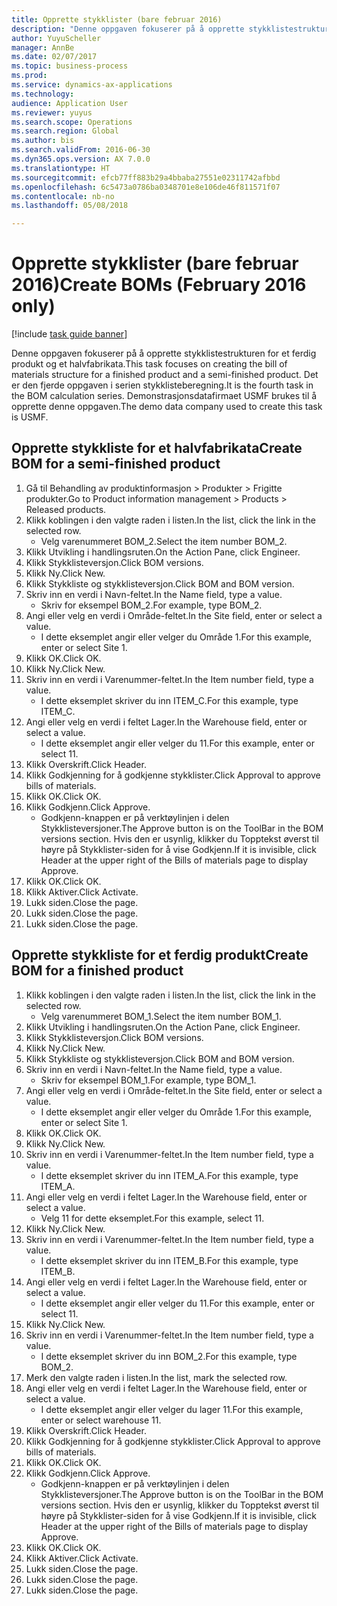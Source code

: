```yaml
--- 
title: Opprette stykklister (bare februar 2016)
description: "Denne oppgaven fokuserer på å opprette stykklistestrukturen for et ferdig produkt og et halvfabrikata."
author: YuyuScheller
manager: AnnBe
ms.date: 02/07/2017
ms.topic: business-process
ms.prod: 
ms.service: dynamics-ax-applications
ms.technology: 
audience: Application User
ms.reviewer: yuyus
ms.search.scope: Operations
ms.search.region: Global
ms.author: bis
ms.search.validFrom: 2016-06-30
ms.dyn365.ops.version: AX 7.0.0
ms.translationtype: HT
ms.sourcegitcommit: efcb77ff883b29a4bbaba27551e02311742afbbd
ms.openlocfilehash: 6c5473a0786ba0348701e8e106de46f811571f07
ms.contentlocale: nb-no
ms.lasthandoff: 05/08/2018

---
```

# <a name="create-boms-february-2016-only"></a><span data-ttu-id="ca695-103">Opprette stykklister (bare februar 2016)</span><span class="sxs-lookup"><span data-stu-id="ca695-103">Create BOMs (February 2016 only)</span></span>

[!include [task guide banner](../../includes/task-guide-banner.md)]

<span data-ttu-id="ca695-104">Denne oppgaven fokuserer på å opprette stykklistestrukturen for et ferdig produkt og et halvfabrikata.</span><span class="sxs-lookup"><span data-stu-id="ca695-104">This task focuses on creating the bill of materials structure for a finished product and a semi-finished product.</span></span> <span data-ttu-id="ca695-105">Det er den fjerde oppgaven i serien stykklisteberegning.</span><span class="sxs-lookup"><span data-stu-id="ca695-105">It is the fourth task in the BOM calculation series.</span></span> <span data-ttu-id="ca695-106">Demonstrasjonsdatafirmaet USMF brukes til å opprette denne oppgaven.</span><span class="sxs-lookup"><span data-stu-id="ca695-106">The demo data company used to create this task is USMF.</span></span>


## <a name="create-bom-for-a-semi-finished-product"></a><span data-ttu-id="ca695-107">Opprette stykkliste for et halvfabrikata</span><span class="sxs-lookup"><span data-stu-id="ca695-107">Create BOM for a semi-finished product</span></span>
1. <span data-ttu-id="ca695-108">Gå til Behandling av produktinformasjon > Produkter > Frigitte produkter.</span><span class="sxs-lookup"><span data-stu-id="ca695-108">Go to Product information management > Products > Released products.</span></span>
2. <span data-ttu-id="ca695-109">Klikk koblingen i den valgte raden i listen.</span><span class="sxs-lookup"><span data-stu-id="ca695-109">In the list, click the link in the selected row.</span></span>
    * <span data-ttu-id="ca695-110">Velg varenummeret BOM_2.</span><span class="sxs-lookup"><span data-stu-id="ca695-110">Select the item number BOM_2.</span></span>  
3. <span data-ttu-id="ca695-111">Klikk Utvikling i handlingsruten.</span><span class="sxs-lookup"><span data-stu-id="ca695-111">On the Action Pane, click Engineer.</span></span>
4. <span data-ttu-id="ca695-112">Klikk Stykklisteversjon.</span><span class="sxs-lookup"><span data-stu-id="ca695-112">Click BOM versions.</span></span>
5. <span data-ttu-id="ca695-113">Klikk Ny.</span><span class="sxs-lookup"><span data-stu-id="ca695-113">Click New.</span></span>
6. <span data-ttu-id="ca695-114">Klikk Stykkliste og stykklisteversjon.</span><span class="sxs-lookup"><span data-stu-id="ca695-114">Click BOM and BOM version.</span></span>
7. <span data-ttu-id="ca695-115">Skriv inn en verdi i Navn-feltet.</span><span class="sxs-lookup"><span data-stu-id="ca695-115">In the Name field, type a value.</span></span>
    * <span data-ttu-id="ca695-116">Skriv for eksempel BOM_2.</span><span class="sxs-lookup"><span data-stu-id="ca695-116">For example, type BOM_2.</span></span>  
8. <span data-ttu-id="ca695-117">Angi eller velg en verdi i Område-feltet.</span><span class="sxs-lookup"><span data-stu-id="ca695-117">In the Site field, enter or select a value.</span></span>
    * <span data-ttu-id="ca695-118">I dette eksemplet angir eller velger du Område 1.</span><span class="sxs-lookup"><span data-stu-id="ca695-118">For this example, enter or select Site 1.</span></span>  
9. <span data-ttu-id="ca695-119">Klikk OK.</span><span class="sxs-lookup"><span data-stu-id="ca695-119">Click OK.</span></span>
10. <span data-ttu-id="ca695-120">Klikk Ny.</span><span class="sxs-lookup"><span data-stu-id="ca695-120">Click New.</span></span>
11. <span data-ttu-id="ca695-121">Skriv inn en verdi i Varenummer-feltet.</span><span class="sxs-lookup"><span data-stu-id="ca695-121">In the Item number field, type a value.</span></span>
    * <span data-ttu-id="ca695-122">I dette eksemplet skriver du inn ITEM_C.</span><span class="sxs-lookup"><span data-stu-id="ca695-122">For this example, type ITEM_C.</span></span>  
12. <span data-ttu-id="ca695-123">Angi eller velg en verdi i feltet Lager.</span><span class="sxs-lookup"><span data-stu-id="ca695-123">In the Warehouse field, enter or select a value.</span></span>
    * <span data-ttu-id="ca695-124">I dette eksemplet angir eller velger du 11.</span><span class="sxs-lookup"><span data-stu-id="ca695-124">For this example, enter or select 11.</span></span>  
13. <span data-ttu-id="ca695-125">Klikk Overskrift.</span><span class="sxs-lookup"><span data-stu-id="ca695-125">Click Header.</span></span>
14. <span data-ttu-id="ca695-126">Klikk Godkjenning for å godkjenne stykklister.</span><span class="sxs-lookup"><span data-stu-id="ca695-126">Click Approval to approve bills of materials.</span></span>
15. <span data-ttu-id="ca695-127">Klikk OK.</span><span class="sxs-lookup"><span data-stu-id="ca695-127">Click OK.</span></span>
16. <span data-ttu-id="ca695-128">Klikk Godkjenn.</span><span class="sxs-lookup"><span data-stu-id="ca695-128">Click Approve.</span></span>
    * <span data-ttu-id="ca695-129">Godkjenn-knappen er på verktøylinjen i delen Stykklisteversjoner.</span><span class="sxs-lookup"><span data-stu-id="ca695-129">The Approve button is on the ToolBar in the  BOM versions section.</span></span> <span data-ttu-id="ca695-130">Hvis den er usynlig, klikker du Topptekst øverst til høyre på Stykklister-siden for å vise Godkjenn.</span><span class="sxs-lookup"><span data-stu-id="ca695-130">If it is invisible, click Header at the upper right of the Bills of materials page to display Approve.</span></span>  
17. <span data-ttu-id="ca695-131">Klikk OK.</span><span class="sxs-lookup"><span data-stu-id="ca695-131">Click OK.</span></span>
18. <span data-ttu-id="ca695-132">Klikk Aktiver.</span><span class="sxs-lookup"><span data-stu-id="ca695-132">Click Activate.</span></span>
19. <span data-ttu-id="ca695-133">Lukk siden.</span><span class="sxs-lookup"><span data-stu-id="ca695-133">Close the page.</span></span>
20. <span data-ttu-id="ca695-134">Lukk siden.</span><span class="sxs-lookup"><span data-stu-id="ca695-134">Close the page.</span></span>
21. <span data-ttu-id="ca695-135">Lukk siden.</span><span class="sxs-lookup"><span data-stu-id="ca695-135">Close the page.</span></span>

## <a name="create-bom-for-a-finished-product"></a><span data-ttu-id="ca695-136">Opprette stykkliste for et ferdig produkt</span><span class="sxs-lookup"><span data-stu-id="ca695-136">Create BOM for a finished product</span></span>
1. <span data-ttu-id="ca695-137">Klikk koblingen i den valgte raden i listen.</span><span class="sxs-lookup"><span data-stu-id="ca695-137">In the list, click the link in the selected row.</span></span>
    * <span data-ttu-id="ca695-138">Velg varenummeret BOM_1.</span><span class="sxs-lookup"><span data-stu-id="ca695-138">Select the item number BOM_1.</span></span>  
2. <span data-ttu-id="ca695-139">Klikk Utvikling i handlingsruten.</span><span class="sxs-lookup"><span data-stu-id="ca695-139">On the Action Pane, click Engineer.</span></span>
3. <span data-ttu-id="ca695-140">Klikk Stykklisteversjon.</span><span class="sxs-lookup"><span data-stu-id="ca695-140">Click BOM versions.</span></span>
4. <span data-ttu-id="ca695-141">Klikk Ny.</span><span class="sxs-lookup"><span data-stu-id="ca695-141">Click New.</span></span>
5. <span data-ttu-id="ca695-142">Klikk Stykkliste og stykklisteversjon.</span><span class="sxs-lookup"><span data-stu-id="ca695-142">Click BOM and BOM version.</span></span>
6. <span data-ttu-id="ca695-143">Skriv inn en verdi i Navn-feltet.</span><span class="sxs-lookup"><span data-stu-id="ca695-143">In the Name field, type a value.</span></span>
    * <span data-ttu-id="ca695-144">Skriv for eksempel BOM_1.</span><span class="sxs-lookup"><span data-stu-id="ca695-144">For example, type BOM_1.</span></span>  
7. <span data-ttu-id="ca695-145">Angi eller velg en verdi i Område-feltet.</span><span class="sxs-lookup"><span data-stu-id="ca695-145">In the Site field, enter or select a value.</span></span>
    * <span data-ttu-id="ca695-146">I dette eksemplet angir eller velger du Område 1.</span><span class="sxs-lookup"><span data-stu-id="ca695-146">For this example, enter or select Site 1.</span></span>  
8. <span data-ttu-id="ca695-147">Klikk OK.</span><span class="sxs-lookup"><span data-stu-id="ca695-147">Click OK.</span></span>
9. <span data-ttu-id="ca695-148">Klikk Ny.</span><span class="sxs-lookup"><span data-stu-id="ca695-148">Click New.</span></span>
10. <span data-ttu-id="ca695-149">Skriv inn en verdi i Varenummer-feltet.</span><span class="sxs-lookup"><span data-stu-id="ca695-149">In the Item number field, type a value.</span></span>
    * <span data-ttu-id="ca695-150">I dette eksemplet skriver du inn ITEM_A.</span><span class="sxs-lookup"><span data-stu-id="ca695-150">For this example, type ITEM_A.</span></span>  
11. <span data-ttu-id="ca695-151">Angi eller velg en verdi i feltet Lager.</span><span class="sxs-lookup"><span data-stu-id="ca695-151">In the Warehouse field, enter or select a value.</span></span>
    * <span data-ttu-id="ca695-152">Velg 11 for dette eksemplet.</span><span class="sxs-lookup"><span data-stu-id="ca695-152">For this example, select 11.</span></span>  
12. <span data-ttu-id="ca695-153">Klikk Ny.</span><span class="sxs-lookup"><span data-stu-id="ca695-153">Click New.</span></span>
13. <span data-ttu-id="ca695-154">Skriv inn en verdi i Varenummer-feltet.</span><span class="sxs-lookup"><span data-stu-id="ca695-154">In the Item number field, type a value.</span></span>
    * <span data-ttu-id="ca695-155">I dette eksemplet skriver du inn ITEM_B.</span><span class="sxs-lookup"><span data-stu-id="ca695-155">For this example, type ITEM_B.</span></span>  
14. <span data-ttu-id="ca695-156">Angi eller velg en verdi i feltet Lager.</span><span class="sxs-lookup"><span data-stu-id="ca695-156">In the Warehouse field, enter or select a value.</span></span>
    * <span data-ttu-id="ca695-157">I dette eksemplet angir eller velger du 11.</span><span class="sxs-lookup"><span data-stu-id="ca695-157">For this example, enter or select 11.</span></span>  
15. <span data-ttu-id="ca695-158">Klikk Ny.</span><span class="sxs-lookup"><span data-stu-id="ca695-158">Click New.</span></span>
16. <span data-ttu-id="ca695-159">Skriv inn en verdi i Varenummer-feltet.</span><span class="sxs-lookup"><span data-stu-id="ca695-159">In the Item number field, type a value.</span></span>
    * <span data-ttu-id="ca695-160">I dette eksemplet skriver du inn BOM_2.</span><span class="sxs-lookup"><span data-stu-id="ca695-160">For this example, type BOM_2.</span></span>  
17. <span data-ttu-id="ca695-161">Merk den valgte raden i listen.</span><span class="sxs-lookup"><span data-stu-id="ca695-161">In the list, mark the selected row.</span></span>
18. <span data-ttu-id="ca695-162">Angi eller velg en verdi i feltet Lager.</span><span class="sxs-lookup"><span data-stu-id="ca695-162">In the Warehouse field, enter or select a value.</span></span>
    * <span data-ttu-id="ca695-163">I dette eksemplet angir eller velger du lager 11.</span><span class="sxs-lookup"><span data-stu-id="ca695-163">For this example, enter or select warehouse 11.</span></span>  
19. <span data-ttu-id="ca695-164">Klikk Overskrift.</span><span class="sxs-lookup"><span data-stu-id="ca695-164">Click Header.</span></span>
20. <span data-ttu-id="ca695-165">Klikk Godkjenning for å godkjenne stykklister.</span><span class="sxs-lookup"><span data-stu-id="ca695-165">Click Approval to approve bills of materials.</span></span>
21. <span data-ttu-id="ca695-166">Klikk OK.</span><span class="sxs-lookup"><span data-stu-id="ca695-166">Click OK.</span></span>
22. <span data-ttu-id="ca695-167">Klikk Godkjenn.</span><span class="sxs-lookup"><span data-stu-id="ca695-167">Click Approve.</span></span>
    * <span data-ttu-id="ca695-168">Godkjenn-knappen er på verktøylinjen i delen Stykklisteversjoner.</span><span class="sxs-lookup"><span data-stu-id="ca695-168">The Approve button is on the ToolBar in the  BOM versions section.</span></span> <span data-ttu-id="ca695-169">Hvis den er usynlig, klikker du Topptekst øverst til høyre på Stykklister-siden for å vise Godkjenn.</span><span class="sxs-lookup"><span data-stu-id="ca695-169">If it is invisible, click Header at the upper right of the Bills of materials page to display Approve.</span></span>  
23. <span data-ttu-id="ca695-170">Klikk OK.</span><span class="sxs-lookup"><span data-stu-id="ca695-170">Click OK.</span></span>
24. <span data-ttu-id="ca695-171">Klikk Aktiver.</span><span class="sxs-lookup"><span data-stu-id="ca695-171">Click Activate.</span></span>
25. <span data-ttu-id="ca695-172">Lukk siden.</span><span class="sxs-lookup"><span data-stu-id="ca695-172">Close the page.</span></span>
26. <span data-ttu-id="ca695-173">Lukk siden.</span><span class="sxs-lookup"><span data-stu-id="ca695-173">Close the page.</span></span>
27. <span data-ttu-id="ca695-174">Lukk siden.</span><span class="sxs-lookup"><span data-stu-id="ca695-174">Close the page.</span></span>


